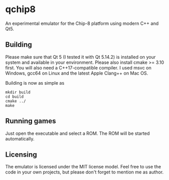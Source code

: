 # qchip8
An experimental emulator for the Chip-8 platform using modern C++ and Qt5.

## Building

Please make sure that Qt 5 (I tested it with Qt 5.14.2) is installed on your system and available in your environment.
Please also install cmake >= 3.10 first. You will also need a C++17-compatible compiler. I used msvc on Windows, gcc64 on Linux and the latest Apple Clang++ on Mac OS.

Building is now as simple as

```
mkdir build
cd build
cmake ../
make
```

## Running games

Just open the executable and select a ROM. The ROM will be started automatically.

## Licensing

The emulator is licensed under the MIT license model. Feel free to use the code in your own projects, but please don't forget to mention me as author. 